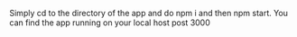 Simply cd to the directory of the app and do npm i and then npm start. You can find the app running on your local host post 3000